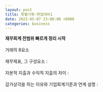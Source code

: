 ```yaml
---
layout: post
title: 특별기획-면접대비1
date: 2023-05-07 23:00:00 +0900
categories: business
---
```


<p>
<span style="font-weight:bolder">재무회계 전범위 빠르게 정리 시작</span>
<br/><br/>
거래의 8요소
<br/><br/>
재무제표, 그 구성요소 : 
<br/><br/>
자본적 지출과 수익적 지출의 차이 :
<br/><br/>
감가상각을 하는 이유와 기업회계기준과 연계 설명 : 
</p>
